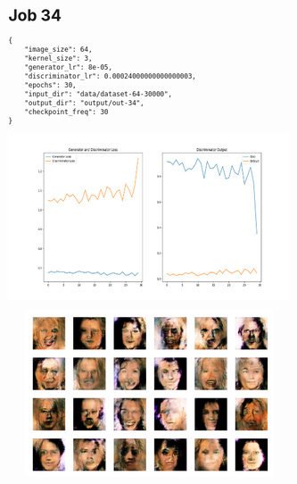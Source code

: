 
Job 34
======


```
{
    "image_size": 64,
    "kernel_size": 3,
    "generator_lr": 8e-05,
    "discriminator_lr": 0.00024000000000000003,
    "epochs": 30,
    "input_dir": "data/dataset-64-30000",
    "output_dir": "output/out-34",
    "checkpoint_freq": 30
}
```  
<p align="center">
    <img src="images/plot34.png" height="300"/>
</p>  
<p align="center">
    <img src="images/output34.png" height="300"/>
</p>